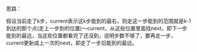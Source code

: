 思路：

假设当前走了k步，current表示这k步能到的最右，则走这一步能到的范围就是k-1到达的那个点(走上一步到的位置)～current，从这些位置里面找next，即下一步能到的最远，当这些位置都看完了还没到，说明步数不够了，要再走一步，current更新成上一次的next，即走了一步后能到的最远。